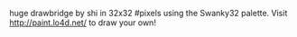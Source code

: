 huge drawbridge by shi in 32x32 #pixels using the Swanky32 palette. Visit http://paint.lo4d.net/ to draw your own! 
